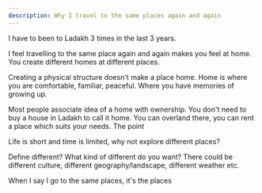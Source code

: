```yaml
---
description: Why I travel to the same places again and again
---
```



I have to been to Ladakh 3 times in the last 3 years. 

I feel travelling to the same place again and again makes you feel at home. You create different homes at different places.

Creating a physical structure doesn't make a place home. Home is where you are comfortable, familiar, peaceful. Where you have memories of growing up.

Most people associate idea of a home with ownership. You don't need to buy a house in Ladakh to call it home. You can overland there, you can rent a place which suits your needs.
The point 

Life is short and time is limited, why not explore different places?

Define different? What kind of different do you want? There could be different culture, different geography/landscape, different weather etc. 



When I say I go to the same places, it's the places 


